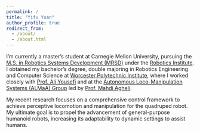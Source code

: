 ```yaml
---
permalink: /
title: "Yifu Yuan"
author_profile: true
redirect_from: 
  - /about/
  - /about.html
---
```


I’m currently a master’s student at Carnegie Mellon University, pursuing the [M.S. in Robotics Systems Development (MRSD)](https://mrsd.ri.cmu.edu/) under the [Robotics Institute](https://www.ri.cmu.edu/). I obtained my bachelor’s degree, double majoring in Robotics Engineering and Computer Science at [Worcester Polytechnic Institute](https://www.wpi.edu/), where I worked closely with [Prof. Ali Yousefi](https://www.linkedin.com/in/ali-yousefi-244a8043/) and at the [Autonomous Loco-Manipulation Systems (ALMaA) Group](https://almaswpi.github.io/) led by [Prof. Mahdi Agheli](https://www.wpi.edu/people/faculty/mmaghelih).


My recent research focuses on a comprehensive control framework to achieve perceptive locomotion and manipulation for the quadruped robot.
My ultimate goal is to propel the advancement of general-purpose humanoid robots, increasing its adaptability to dynamic settings to assist humans. 


<!-- High Lighted Projects
=====

### (BIQU)
### (HURON)
### (portable EEG Device) -->
